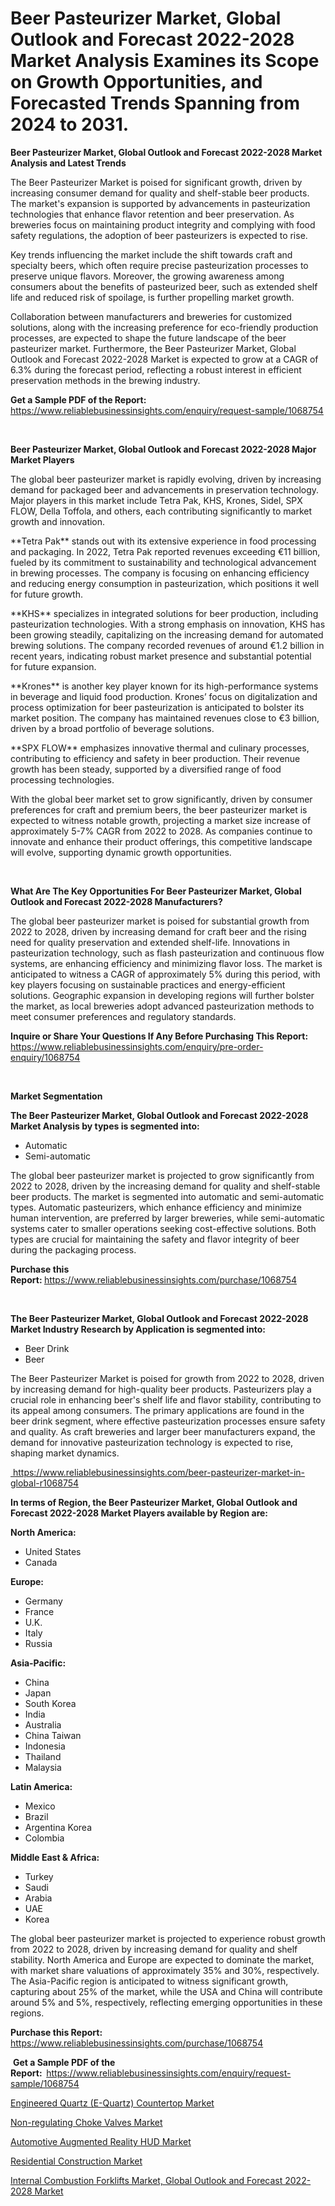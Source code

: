 <p><h1>Beer Pasteurizer Market, Global Outlook and Forecast 2022-2028 Market Analysis Examines its Scope on Growth Opportunities, and Forecasted Trends Spanning from 2024 to 2031.</h1></p><p><strong>Beer Pasteurizer Market, Global Outlook and Forecast 2022-2028 Market Analysis and Latest Trends</strong></p>
<p><p>The Beer Pasteurizer Market is poised for significant growth, driven by increasing consumer demand for quality and shelf-stable beer products. The market's expansion is supported by advancements in pasteurization technologies that enhance flavor retention and beer preservation. As breweries focus on maintaining product integrity and complying with food safety regulations, the adoption of beer pasteurizers is expected to rise.</p><p>Key trends influencing the market include the shift towards craft and specialty beers, which often require precise pasteurization processes to preserve unique flavors. Moreover, the growing awareness among consumers about the benefits of pasteurized beer, such as extended shelf life and reduced risk of spoilage, is further propelling market growth.</p><p>Collaboration between manufacturers and breweries for customized solutions, along with the increasing preference for eco-friendly production processes, are expected to shape the future landscape of the beer pasteurizer market. Furthermore, the Beer Pasteurizer Market, Global Outlook and Forecast 2022-2028 Market is expected to grow at a CAGR of 6.3% during the forecast period, reflecting a robust interest in efficient preservation methods in the brewing industry.</p></p>
<p><strong>Get a Sample PDF of the Report:&nbsp;</strong> <a href="https://www.reliablebusinessinsights.com/enquiry/request-sample/1068754">https://www.reliablebusinessinsights.com/enquiry/request-sample/1068754</a></p>
<p>&nbsp;</p>
<p><strong>Beer Pasteurizer Market, Global Outlook and Forecast 2022-2028 Major Market Players</strong></p>
<p><p>The global beer pasteurizer market is rapidly evolving, driven by increasing demand for packaged beer and advancements in preservation technology. Major players in this market include Tetra Pak, KHS, Krones, Sidel, SPX FLOW, Della Toffola, and others, each contributing significantly to market growth and innovation.</p><p>**Tetra Pak** stands out with its extensive experience in food processing and packaging. In 2022, Tetra Pak reported revenues exceeding €11 billion, fueled by its commitment to sustainability and technological advancement in brewing processes. The company is focusing on enhancing efficiency and reducing energy consumption in pasteurization, which positions it well for future growth.</p><p>**KHS** specializes in integrated solutions for beer production, including pasteurization technologies. With a strong emphasis on innovation, KHS has been growing steadily, capitalizing on the increasing demand for automated brewing solutions. The company recorded revenues of around €1.2 billion in recent years, indicating robust market presence and substantial potential for future expansion.</p><p>**Krones** is another key player known for its high-performance systems in beverage and liquid food production. Krones’ focus on digitalization and process optimization for beer pasteurization is anticipated to bolster its market position. The company has maintained revenues close to €3 billion, driven by a broad portfolio of beverage solutions.</p><p>**SPX FLOW** emphasizes innovative thermal and culinary processes, contributing to efficiency and safety in beer production. Their revenue growth has been steady, supported by a diversified range of food processing technologies. </p><p>With the global beer market set to grow significantly, driven by consumer preferences for craft and premium beers, the beer pasteurizer market is expected to witness notable growth, projecting a market size increase of approximately 5-7% CAGR from 2022 to 2028. As companies continue to innovate and enhance their product offerings, this competitive landscape will evolve, supporting dynamic growth opportunities.</p></p>
<p>&nbsp;</p>
<p><strong>What Are The Key Opportunities For Beer Pasteurizer Market, Global Outlook and Forecast 2022-2028 Manufacturers?</strong></p>
<p><p>The global beer pasteurizer market is poised for substantial growth from 2022 to 2028, driven by increasing demand for craft beer and the rising need for quality preservation and extended shelf-life. Innovations in pasteurization technology, such as flash pasteurization and continuous flow systems, are enhancing efficiency and minimizing flavor loss. The market is anticipated to witness a CAGR of approximately 5% during this period, with key players focusing on sustainable practices and energy-efficient solutions. Geographic expansion in developing regions will further bolster the market, as local breweries adopt advanced pasteurization methods to meet consumer preferences and regulatory standards.</p></p>
<p><strong>Inquire or Share Your Questions If Any Before Purchasing This Report:</strong> <a href="https://www.reliablebusinessinsights.com/enquiry/pre-order-enquiry/1068754">https://www.reliablebusinessinsights.com/enquiry/pre-order-enquiry/1068754</a></p>
<p>&nbsp;</p>
<p><strong>Market Segmentation</strong></p>
<p><strong>The Beer Pasteurizer Market, Global Outlook and Forecast 2022-2028 Market Analysis by types is segmented into:</strong></p>
<p><ul><li>Automatic</li><li>Semi-automatic</li></ul></p>
<p><p>The global beer pasteurizer market is projected to grow significantly from 2022 to 2028, driven by the increasing demand for quality and shelf-stable beer products. The market is segmented into automatic and semi-automatic types. Automatic pasteurizers, which enhance efficiency and minimize human intervention, are preferred by larger breweries, while semi-automatic systems cater to smaller operations seeking cost-effective solutions. Both types are crucial for maintaining the safety and flavor integrity of beer during the packaging process.</p></p>
<p><strong>Purchase this Report:&nbsp;</strong><a href="https://www.reliablebusinessinsights.com/purchase/1068754">https://www.reliablebusinessinsights.com/purchase/1068754</a></p>
<p>&nbsp;</p>
<p><strong>The Beer Pasteurizer Market, Global Outlook and Forecast 2022-2028 Market Industry Research by Application is segmented into:</strong></p>
<p><ul><li>Beer Drink</li><li>Beer</li></ul></p>
<p><p>The Beer Pasteurizer Market is poised for growth from 2022 to 2028, driven by increasing demand for high-quality beer products. Pasteurizers play a crucial role in enhancing beer's shelf life and flavor stability, contributing to its appeal among consumers. The primary applications are found in the beer drink segment, where effective pasteurization processes ensure safety and quality. As craft breweries and larger beer manufacturers expand, the demand for innovative pasteurization technology is expected to rise, shaping market dynamics.</p></p>
<p><a href="https://www.reliablebusinessinsights.com/beer-pasteurizer-market-in-global-r1068754">&nbsp;https://www.reliablebusinessinsights.com/beer-pasteurizer-market-in-global-r1068754</a></p>
<p><strong>In terms of Region, the Beer Pasteurizer Market, Global Outlook and Forecast 2022-2028 Market Players available by Region are:</strong></p>
<p>
    <p> <strong> North America: </strong>
        <ul>
            <li>United States</li>
            <li>Canada</li>
        </ul>
        </p> 
    <p> <strong> Europe: </strong>
        <ul>
            <li>Germany</li>
            <li>France</li>
            <li>U.K.</li>
            <li>Italy</li>
            <li>Russia</li>
        </ul>
        </p> 
    <p> <strong> Asia-Pacific: </strong>
        <ul>
            <li>China</li>
            <li>Japan</li>
            <li>South Korea</li>
            <li>India</li>
            <li>Australia</li>
            <li>China Taiwan</li>
            <li>Indonesia</li>
            <li>Thailand</li>
            <li>Malaysia</li>
        </ul>
        </p> 
    <p> <strong> Latin America: </strong>
        <ul>
            <li>Mexico</li>
            <li>Brazil</li>
            <li>Argentina Korea</li>
            <li>Colombia</li>
        </ul>
        </p> 
    <p> <strong> Middle East & Africa: </strong>
        <ul>
            <li>Turkey</li>
            <li>Saudi</li>
            <li>Arabia</li>
            <li>UAE</li>
            <li>Korea</li>
        </ul>
    </p>
    </p>
<p><p>The global beer pasteurizer market is projected to experience robust growth from 2022 to 2028, driven by increasing demand for quality and shelf stability. North America and Europe are expected to dominate the market, with market share valuations of approximately 35% and 30%, respectively. The Asia-Pacific region is anticipated to witness significant growth, capturing about 25% of the market, while the USA and China will contribute around 5% and 5%, respectively, reflecting emerging opportunities in these regions.</p></p>
<p><strong>Purchase this Report: </strong><a href="https://www.reliablebusinessinsights.com/purchase/1068754">https://www.reliablebusinessinsights.com/purchase/1068754</a></p>
<p>&nbsp;<strong>Get a Sample PDF of the Report:&nbsp;&nbsp;</strong><a href="https://www.reliablebusinessinsights.com/enquiry/request-sample/1068754">https://www.reliablebusinessinsights.com/enquiry/request-sample/1068754</a></p>
<p><strong></strong></p>
<p><p><a href="https://medium.com/@kimvicki3211/global-engineered-quartz-e-quartz-countertop-market-size-is-expected-to-experience-a-cagr-of-11-2-8a5972b166fd">Engineered Quartz (E-Quartz) Countertop Market</a></p><p><a href="https://medium.com/@stevenlane654/global-non-regulating-choke-valves-market-is-projected-to-grow-at-a-cagr-of-5-4-80e2fcc3d732">Non-regulating Choke Valves Market</a></p><p><a href="https://www.linkedin.com/pulse/emerging-opportunities-challenges-global-automotive-augmented-uhj3e?trackingId=D60h5nj7RL2Bve0He%2BrWAQ%3D%3D">Automotive Augmented Reality HUD Market</a></p><p><a href="https://www.linkedin.com/pulse/global-perspectives-residential-construction-market-trends-biu5e?trackingId=Oa7ifpcyShmcddHoArwhJg%3D%3D">Residential Construction Market</a></p><p><a href="https://github.com/nafisalvee228/Market-Research-Report-List-2/blob/main/internal-combustion-forklifts-market-global-outlook-and-forecast-2022-2028-market.md">Internal Combustion Forklifts Market, Global Outlook and Forecast 2022-2028 Market</a></p></p>